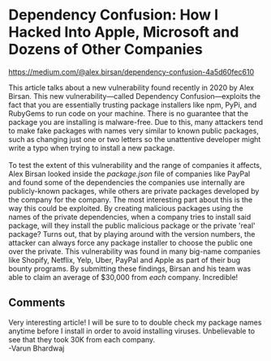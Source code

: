 # Dependency Confusion: How I Hacked Into Apple, Microsoft and Dozens of Other Companies
https://medium.com/@alex.birsan/dependency-confusion-4a5d60fec610

This article talks about a new vulnerability found recently in 2020 by Alex Birsan. This new vulnerability&mdash;called Dependency Confusion&mdash;exploits the fact that you are essentially trusting package installers like npm, PyPi, and RubyGems to run code on your machine. There is no guarantee that the package you are installing is malware-free. Due to this, many attackers tend to make fake packages with names very similar to known public packages, such as changing just one or two letters so the unattentive developer might write a typo when trying to install a new package. <br> 
<br>
To test the extent of this vulnerability and the range of companies it affects, Alex Birsan looked inside the *package.json* file of companies like PayPal and found some of the dependencies the companies use internally are publicly-known packages, while others are private packages developed by the company for the company. The most interesting part about this is the way this could be exploited. By creating malicious packages using the names of the private dependencies, when a company tries to install said package, will they install the public malicious package or the private 'real' package? Turns out, that by playing around with the version numbers, the attacker can always force any package installer to choose the public one over the private. This vulnerability was found in many big-name companies like Shopify, Netflix, Yelp, Uber, PayPal and Apple as part of their bug bounty programs. By submitting these findings, Birsan and his team was able to claim an average of $30,000 from *each* company. Incredible!

## Comments
Very interesting article! I will be sure to to double check my package names anytime before I install in order to avoid installing viruses. Unbelievable to see that they took 30K from each company. <br>
-Varun Bhardwaj
